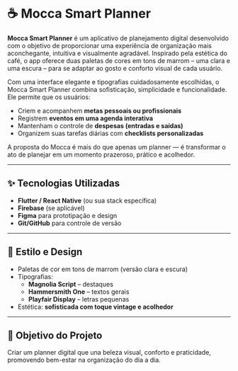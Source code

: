 

# ☕ Mocca Smart Planner

**Mocca Smart Planner** é um aplicativo de planejamento digital desenvolvido com o objetivo de proporcionar uma experiência de organização mais aconchegante, intuitiva e visualmente agradável. Inspirado pela estética do café, o app oferece duas paletas de cores em tons de marrom – uma clara e uma escura – para se adaptar ao gosto e conforto visual de cada usuário.

Com uma interface elegante e tipografias cuidadosamente escolhidas, o Mocca Smart Planner combina sofisticação, simplicidade e funcionalidade. Ele permite que os usuários:

- Criem e acompanhem **metas pessoais ou profissionais**
- Registrem **eventos em uma agenda interativa**
- Mantenham o controle de **despesas (entradas e saídas)**
- Organizem suas tarefas diárias com **checklists personalizadas**

A proposta do Mocca é mais do que apenas um planner — é transformar o ato de planejar em um momento prazeroso, prático e acolhedor.

---

## ✨ Tecnologias Utilizadas

- **Flutter / React Native** (ou sua stack específica)
- **Firebase** (se aplicável)
- **Figma** para prototipação e design
- **Git/GitHub** para controle de versão

---

## 📱 Estilo e Design

- Paletas de cor em tons de marrom (versão clara e escura)
- Tipografias:
  - **Magnolia Script** – destaques
  - **Hammersmith One** – textos gerais
  - **Playfair Display** – letras pequenas
- Estética: **sofisticada com toque vintage e acolhedor**

---

## 📌 Objetivo do Projeto

Criar um planner digital que una beleza visual, conforto e praticidade, promovendo bem-estar na organização do dia a dia.


